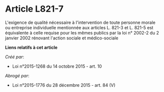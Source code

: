 # Article L821-7

L'exigence de qualité nécessaire à l'intervention de toute personne morale ou entreprise individuelle mentionnée aux articles
L. 821-3 et L. 821-5 est équivalente à celle requise pour les mêmes publics par la loi n° 2002-2 du 2 janvier 2002 rénovant
l'action sociale et médico-sociale

**Liens relatifs à cet article**

_Créé par_:

  - Loi n°2015-1268 du 14 octobre 2015 - art. 10

_Abrogé par_:

  - Loi n°2015-1776 du 28 décembre 2015 - art. 84 (V)
